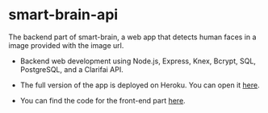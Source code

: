 # smart-brain-api
The backend part of smart-brain, a web app that detects human faces in a image provided with the image url.

- Backend web development using Node.js, Express, Knex, Bcrypt, SQL, PostgreSQL, and a Clarifai API.

- The full version of the app is deployed on Heroku. You can open it [here](https://facerecognition-smartbrain.netlify.app/).

- You can find the code for the front-end part [here](https://github.com/rusuraluca/smart-brain).
